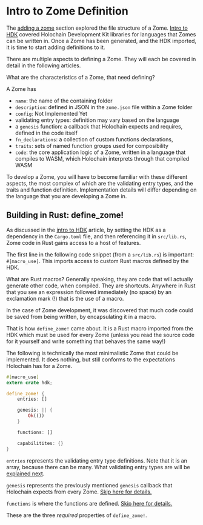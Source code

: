# Intro to Zome Definition

The [adding a zome](./adding_a_zome.md) section explored the file structure of a Zome. [Intro to HDK](./intro_to_hdk.md) covered Holochain Development Kit libraries for languages that Zomes can be written in. Once a Zome has been generated, and the HDK imported, it is time to start adding definitions to it.

There are multiple aspects to defining a Zome. They will each be covered in detail in the following articles.

What are the characteristics of a Zome, that need defining?

A Zome has
- `name`: the name of the containing folder
- `description`: defined in JSON in the `zome.json` file within a Zome folder
- `config`: Not Implemented Yet
- validating entry types: definition may vary based on the language
- a `genesis` function: a callback that Holochain expects and requires, defined in the code itself
- `fn_declarations`: a collection of custom functions declarations,
- `traits`: sets of named function groups used for composibility
- `code`: the core application logic of a Zome, written in a language that compiles to WASM, which Holochain interprets through that compiled WASM

To develop a Zome, you will have to become familiar with these different aspects, the most complex of which are the validating entry types, and the traits and function definition. Implementation details will differ depending on the language that you are developing a Zome in.

## Building in Rust: define_zome!

As discussed in the [intro to HDK](./intro_to_hdk.md) article, by setting the HDK as a dependency in the `Cargo.toml` file, and then referencing it in `src/lib.rs`, Zome code in Rust gains access to a host of features.

The first line in the following code snippet (from a `src/lib.rs`) is important: `#[macro_use]`. This imports access to custom Rust macros defined by the HDK.

What are Rust macros? Generally speaking, they are code that will actually generate other code, when compiled. They are shortcuts. Anywhere in Rust that you see an expression followed immediately (no space) by an exclamation mark (!) that is the use of a macro.

In the case of Zome development, it was discovered that much code could be saved from being written, by encapsulating it in a macro.

That is how `define_zome!` came about. It is a Rust macro imported from the HDK which must be used for every Zome (unless you read the source code for it yourself and write something that behaves the same way!)

The following is technically the most minimalistic Zome that could be implemented. It does nothing, but still conforms to the expectations Holochain has for a Zome.

```rust
#[macro_use]
extern crate hdk;

define_zome! {
    entries: []

    genesis: || {
        Ok(())
    }

    functions: []

    capabilitites: {}
}
```

`entries` represents the validating entry type definitions. Note that it is an array, because there can be many. What validating entry types are will be [explained next](./entry_type_definitions.md).

`genesis` represents the previously mentioned `genesis` callback that Holochain expects from every Zome. [Skip here for details.](./genesis.md)

`functions` is where the functions are defined. [Skip here for details.](./zome_functions.md)

These are the three *required* properties of `define_zome!`.
